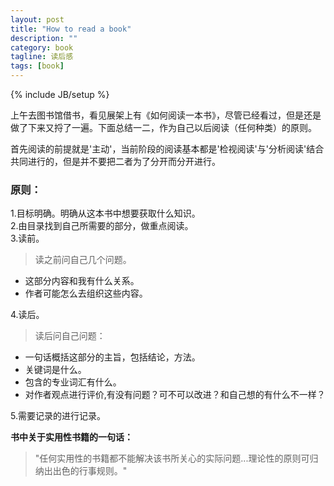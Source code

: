 ```yaml
---
layout: post
title: "How to read a book"
description: ""
category: book
tagline: 读后感 
tags: [book]
---
```

{% include JB/setup %}

上午去图书馆借书，看见展架上有《如何阅读一本书》，尽管已经看过，但是还是做了下来又捋了一遍。下面总结一二，作为自己以后阅读（任何种类）的原则。    

<!--excerpt-->

首先阅读的前提就是'主动'，当前阶段的阅读基本都是'检视阅读'与'分析阅读'结合共同进行的，但是并不要把二者为了分开而分开进行。    

### 原则：
1.目标明确。明确从这本书中想要获取什么知识。    
2.由目录找到自己所需要的部分，做重点阅读。    
3.读前。    

> 读之前问自己几个问题。    
- 这部分内容和我有什么关系。         
- 作者可能怎么去组织这些内容。    

4.读后。

> 读后问自己问题：     
- 一句话概括这部分的主旨，包括结论，方法。    
- 关键词是什么。    
- 包含的专业词汇有什么。    
- 对作者观点进行评价,有没有问题？可不可以改进？和自己想的有什么不一样？    

5.需要记录的进行记录。    

**书中关于实用性书籍的一句话：**

> "任何实用性的书籍都不能解决该书所关心的实际问题...理论性的原则可归纳出出色的行事规则。"
